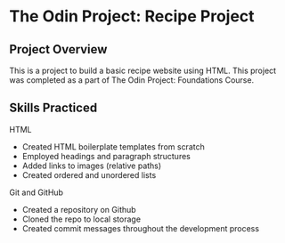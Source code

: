 # The Odin Project: Recipe Project

## Project Overview

This is a project to build a basic recipe website using HTML. This project was completed as a part of The Odin Project: Foundations Course.

## Skills Practiced

HTML
* Created HTML boilerplate templates from scratch
* Employed headings and paragraph structures
* Added links to images (relative paths)
* Created ordered and unordered lists

Git and GitHub
* Created a repository on Github 
* Cloned the repo to local storage
* Created commit messages throughout the development process